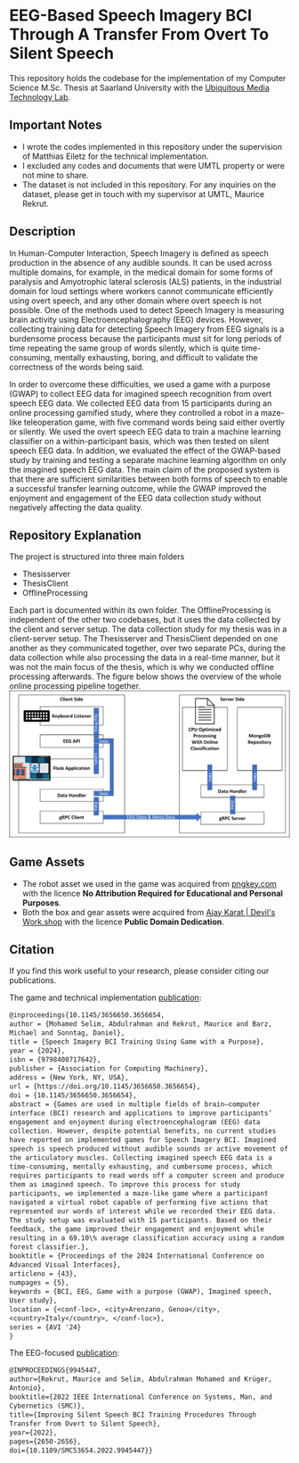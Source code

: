
# EEG-Based Speech Imagery BCI Through A Transfer From Overt To Silent Speech
This repository holds the codebase for the implementation of my Computer Science M.Sc. Thesis at Saarland University with the [Ubiquitous Media Technology Lab](https://umtl.cs.uni-saarland.de/).

## Important Notes
- I wrote the codes implemented in this repository under the supervision of Matthias Eiletz for the technical implementation. 
- I excluded any codes and documents that were UMTL property or were not mine to share.
- The dataset is not included in this repository. For any inquiries on the dataset, please get in touch with my supervisor at UMTL, Maurice Rekrut. 

## Description 
In Human-Computer Interaction, Speech Imagery is defined as speech production in the absence of any audible sounds.  It can be used across multiple domains, for example, in the medical domain for some forms of paralysis and Amyotrophic lateral sclerosis (ALS) patients, in the industrial domain for loud settings where workers cannot communicate efficiently using overt speech, and any other domain where overt speech is not possible. One of the methods used to detect Speech Imagery is measuring brain activity using Electroencephalography (EEG) devices. However, collecting training data for detecting Speech Imagery from EEG signals is a burdensome process because the participants must sit for long periods of time repeating the same group of words silently, which is quite time-consuming, mentally exhausting, boring, and difficult to validate the correctness of the words being said. 

In order to overcome these difficulties, we used a game with a purpose (GWAP) to collect EEG data for imagined speech recognition from overt speech EEG data. We collected EEG data from 15 participants during an online processing gamified study, where they controlled a robot in a maze-like teleoperation game, with five command words being said either overtly or silently. We used the overt speech EEG data to train a machine learning classifier on a within-participant basis, which was then tested on silent speech EEG data. In addition, we evaluated the effect of the GWAP-based study by training and testing a separate machine learning algorithm on only the imagined speech EEG data. The main claim of the proposed system is that there are sufficient similarities between both forms of speech to enable a successful transfer learning outcome, while the GWAP improved the enjoyment and engagement of the EEG data collection study without negatively affecting the data quality. 

## Repository Explanation
The project is structured into three main folders
 - Thesisserver
 - ThesisClient
 - OfflineProcessing

Each part is documented within its own folder. The OfflineProcessing is independent of the other two codebases, but it uses the data collected by the client and server setup.
The data collection study for my thesis was in a client-server setup. The Thesisserver and ThesisClient depended on one another as they communicated together, over two separate PCs, during the data collection while also processing the data in a real-time manner, but it was not the main focus of the thesis, which is why we conducted offline processing afterwards.
The figure below shows the overview of the whole online processing pipeline together.
![Online Processing Overview](./documents/Online_Processing_Overview.png)

## Game Assets
 - The robot asset we used in the game was acquired from [pngkey.com](pngkey.com) with the licence **No Attribution Required for Educational and Personal Purposes**. 
 - Both the box and gear assets were acquired from [Ajay Karat | Devil's Work.shop](https://devilsworkshop.itch.io/) with the licence **Public Domain Dedication**.

## Citation
If you find this work useful to your research, please consider citing our publications.

The game and technical implementation [publication](https://dl.acm.org/doi/10.1145/3656650.3656654):
```
@inproceedings{10.1145/3656650.3656654,
author = {Mohamed Selim, Abdulrahman and Rekrut, Maurice and Barz, Michael and Sonntag, Daniel},
title = {Speech Imagery BCI Training Using Game with a Purpose},
year = {2024},
isbn = {9798400717642},
publisher = {Association for Computing Machinery},
address = {New York, NY, USA},
url = {https://doi.org/10.1145/3656650.3656654},
doi = {10.1145/3656650.3656654},
abstract = {Games are used in multiple fields of brain–computer interface (BCI) research and applications to improve participants’ engagement and enjoyment during electroencephalogram (EEG) data collection. However, despite potential benefits, no current studies have reported on implemented games for Speech Imagery BCI. Imagined speech is speech produced without audible sounds or active movement of the articulatory muscles. Collecting imagined speech EEG data is a time-consuming, mentally exhausting, and cumbersome process, which requires participants to read words off a computer screen and produce them as imagined speech. To improve this process for study participants, we implemented a maze-like game where a participant navigated a virtual robot capable of performing five actions that represented our words of interest while we recorded their EEG data. The study setup was evaluated with 15 participants. Based on their feedback, the game improved their engagement and enjoyment while resulting in a 69.10\% average classification accuracy using a random forest classifier.},
booktitle = {Proceedings of the 2024 International Conference on Advanced Visual Interfaces},
articleno = {43},
numpages = {5},
keywords = {BCI, EEG, Game with a purpose (GWAP), Imagined speech, User study},
location = {<conf-loc>, <city>Arenzano, Genoa</city>, <country>Italy</country>, </conf-loc>},
series = {AVI '24}
}
```

The EEG-focused [publication](https://ieeexplore.ieee.org/abstract/document/9945447):
```
@INPROCEEDINGS{9945447,  
author={Rekrut, Maurice and Selim, Abdulrahman Mohamed and Krüger, Antonio},  
booktitle={2022 IEEE International Conference on Systems, Man, and Cybernetics (SMC)},   
title={Improving Silent Speech BCI Training Procedures Through Transfer from Overt to Silent Speech},   
year={2022},
pages={2650-2656},  
doi={10.1109/SMC53654.2022.9945447}}
```

